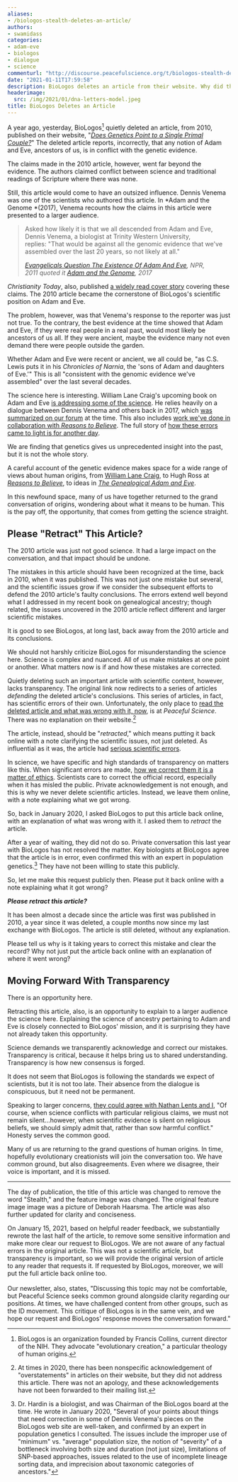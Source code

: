 ```yaml
---
aliases:
- /biologos-stealth-deletes-an-article/
authors:
- swamidass
categories:
- adam-eve
- biologos
- dialogue
- science
commenturl: "http://discourse.peacefulscience.org/t/biologos-stealth-deletes-an-article/12999"
date: "2021-01-11T17:59:58"
description: BioLogos deletes an article from their website. Why did they delete it? What were the mistakes in it? Transparency is how we move forward.
headerimage:
  src: /img/2021/01/dna-letters-model.jpeg
title: BioLogos Deletes an Article
---
```


A year ago, yesterday, BioLogos[^1] quietly deleted an article, from 2010, published on their website, "[*Does Genetics Point to a Single Primal Couple?*](https://discourse.peacefulscience.org/t/deleted-does-genetics-point-to-a-single-primal-couple/9283)" The deleted article reports, incorrectly, that any notion of Adam and Eve, ancestors of us, is in conflict with the genetic evidence.

The claims made in the 2010 article, however, went far beyond the evidence. The authors claimed conflict between science and traditional readings of Scripture where there was none.

Still, this article would come to have an outsized influence. Dennis Venema was one of the scientists who authored this article. In *Adam and the Genome *(2017), Venema recounts how the claims in this article were presented to a larger audience.

> Asked how likely it is that we all descended from Adam and Eve, Dennis Venema, a biologist at Trinity Western University, replies: "That would be against all the genomic evidence that we've assembled over the last 20 years, so not likely at all."
>
> [*Evangelicals Question The Existence Of Adam And Eve*](https://www.npr.org/2011/08/09/138957812/evangelicals-question-the-existence-of-adam-and-eve)*, NPR, 2011 *quoted it* [Adam and the Genome](https://peacefulscience.org/reviewing-adam-and-the-genome/), 2017*

*Christianity Today*, also, published [a widely read cover story](https://www.christianitytoday.com/ct/2011/june/historicaladam.html) covering these claims. The 2010 article became the cornerstone of BioLogos's scientific position on Adam and Eve.

The problem, however, was that Venema's response to the reporter was just not true. To the contrary, the best evidence at the time showed that Adam and Eve, if they were real people in a real past, would most likely be ancestors of us all. If they were ancient, maybe the evidence many not even demand there were people outside the garden.

Whether Adam and Eve were recent or ancient, we all could be, "as C.S. Lewis puts it in his *Chronicles of Narnia*, the 'sons of Adam and daughters of Eve.\'" This is all "consistent with the genomic evidence we've assembled" over the last several decades.

The science here is interesting. William Lane Craig's upcoming book on Adam and Eve [is addressing some of the science](https://peacefulscience.org/wlc-genetic-challenge/). He relies heavily on a dialogue between Dennis Venema and others back in 2017, which [was summarized on our forum](https://discourse.peacefulscience.org/t/heliocentric-certainty-against-a-bottleneck-of-two/61) at the time. This also includes [work we've done in collaboration with *Reasons to Believe*](https://peacefulscience.org/human-origins-rtb-workshop/). The full story of [how these errors came to light is for another day](http://peacefulscience.org/three-stories-on-adam/).

We are finding that genetics gives us unprecedented insight into the past, but it is not the whole story.

A careful account of the genetic evidence makes space for a wide range of views about human origins, from [William Lane Craig](https://peacefulscience.org/wlc-genetic-challenge/), to Hugh Ross at *[Reasons to Believe](https://peacefulscience.org/human-origins-rtb-workshop/)*, to ideas in *[The Genealogical Adam and Eve](http://peacefulscience.org/genealogical-adam-eve/)*.

In this newfound space, many of us have together returned to the grand conversation of origins, wondering about what it means to be human. This is the pay off, the opportunity, that comes from getting the science straight.

## Please "Retract" This Article?

The 2010 article was just not good science. It had a large impact on the conversation, and that impact should be undone.

The mistakes in this article should have been recognized at the time, back in 2010, when it was published. This was not just one mistake but several, and the scientific issues grow if we consider the subsequent efforts to defend the 2010 article's faulty conclusions. The errors extend well beyond what I addressed in my recent book on genealogical ancestry; though related, the issues uncovered in the 2010 article reflect different and larger scientific mistakes.

It is good to see BioLogos, at long last, back away from the 2010 article and its conclusions.

We should not harshly criticize BioLogos for misunderstanding the science here. Science is complex and nuanced. All of us make mistakes at one point or another. What matters now is if and how these mistakes are corrected.

Quietly deleting such an important article with scientific content, however, lacks transparency. The original link now redirects to a series of articles *defending* the deleted article's conclusions. This series of articles, in fact, has scientific errors of their own. Unfortunately, the only place to [read the deleted article and what was wrong with it, now](https://discourse.peacefulscience.org/t/deleted-does-genetics-point-to-a-single-primal-couple/9283), is at *Peaceful Science*. There was no explanation on their website.[^3]

The article, instead, should be "*retracted*," which means putting it back online with a note clarifying the scientific issues, not just deleted. As influential as it was, the article had [serious scientific errors](https://peacefulscience.org/wlc-genetic-challenge/).

In science, we have specific and high standards of transparency on matters like this. When significant errors are made, [how we correct them it is a matter of ethics](https://publicationethics.org/). Scientists care to correct the official record, especially when it has misled the public. Private acknowledgement is not enough, and this is why we never delete scientific articles. Instead, we leave them online, with a note explaining what we got wrong.

So, back in January 2020, I asked BioLogos to put this article back online, with an explanation of what was wrong with it. I asked them to *retract* the article.

After a year of waiting, they did not do so. Private conversation this last year with BioLogos has not resolved the matter. Key biologists at BioLogos agree that the article is in error, even confirmed this with an expert in population genetics.[^4] They have not been willing to state this publicly.

So, let me make this request publicly then. Please put it back online with a note explaining what it got wrong?

***Please retract this article?***

It has been almost a decade since the article was first was published in 2010, a year since it was deleted, a couple months now since my last exchange with BioLogos. The article is still deleted, without any explanation.

Please tell us why is it taking years to correct this mistake and clear the record? Why not just put the article back online with an explanation of where it went wrong?

## Moving Forward With Transparency

There is an opportunity here.

Retracting this article, also, is an opportunity to explain to a larger audience the science here. Explaining the science of ancestry pertaining to Adam and Eve is closely connected to BioLogos' mission, and it is surprising they have not already taken this opportunity.

Science demands we transparently acknowledge and correct our mistakes. Transparency is critical, because it helps bring us to shared understanding. Transparency is how new consensus is forged.

It does not seem that BioLogos is following the standards we expect of scientists, but it is not too late. Their absence from the dialogue is conspicuous, but it need not be permanent.

Speaking to larger concerns, [they could agree with Nathan Lents and I](https://discourse.peacefulscience.org/t/nathan-h-lents-and-s-joshua-swamidass-the-lesson-of-kitzmiller-science-bridges-divides/12896), "Of course, when science conflicts with particular religious claims, we must not remain silent...however, when scientific evidence is silent on religious beliefs, we should simply admit that, rather than sow harmful conflict." Honesty serves the common good.

Many of us are returning to the grand questions of human origins. In time, hopefully evolutionary creationists will join the conversation too. We have common ground, but also disagreements. Even where we disagree, their voice is important, and it is missed.

------------------------------------------------------------------------

The day of publication, the title of this article was changed to remove the word "Stealth," and the feature image was changed. The original feature image image was a picture of Deborah Haarsma. The article was also further updated for clarity and conciseness.

On January 15, 2021, based on helpful reader feedback, we substantially rewrote the last half of the article, to remove some sensitive information and make more clear our request to BioLogos. We are not aware of any factual errors in the original article. This was not a scientific article, but transparency is important, so we will provide the original version of article to any reader that requests it. If requested by BioLogos, moreover, we will put the full article back online too.\
\
Our newsletter, also, states, "Discussing this topic may not be comfortable, but Peaceful Science seeks common ground alongside clarity regarding our positions. At times, we have challenged content from other groups, such as the ID movement. This critique of BioLogos is in the same vein, and we hope our request and BioLogos' response moves the conversation forward."

[^1]:  BioLogos is an organization founded by Francis Collins, current director of the NIH. They advocate "evolutionary creation," a particular theology of human origins.

[^2]:  The [one exception to this pattern was Darrel Falk](https://peacefulscience.org/humility-of-our-scholars/), one of the article's authors, who did make a few public statements acknowledging he had made a mistake. Darrel Falk is no longer associated with BioLogos.

[^3]:  At times in 2020, there has been nonspecific acknowledgement of "overstatements" in articles on their website, but they did not address this article. There was not an apology, and these acknowledgements have not been forwarded to their mailing list.

[^4]:  Dr. Hardin is a biologist, and was Chairman of the BioLogos board at the time. He wrote in January 2020, "Several of your points about things that need correction in some of Dennis Venema's pieces on the BioLogos web site are well-taken, and confirmed by an expert in population genetics I consulted. The issues include the improper use of "minimum" vs. "average" population size, the notion of "severity" of a bottleneck involving both size and duration (not just size), limitations of SNP-based approaches, issues related to the use of incomplete lineage sorting data, and imprecision about taxonomic categories of ancestors."
